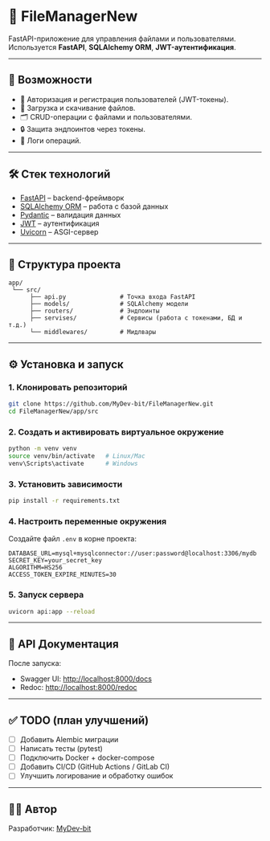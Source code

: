 # 📂 FileManagerNew

FastAPI-приложение для управления файлами и пользователями.  
Используется **FastAPI**, **SQLAlchemy ORM**, **JWT-аутентификация**.  

---

## 🚀 Возможности
- 🔑 Авторизация и регистрация пользователей (JWT-токены).  
- 📁 Загрузка и скачивание файлов.  
- 🗂️ CRUD-операции с файлами и пользователями.  
- 🔒 Защита эндпоинтов через токены.  
- 📜 Логи операций.  

---

## 🛠️ Стек технологий
- [FastAPI](https://fastapi.tiangolo.com/) – backend-фреймворк  
- [SQLAlchemy ORM](https://www.sqlalchemy.org/) – работа с базой данных  
- [Pydantic](https://docs.pydantic.dev/) – валидация данных  
- [JWT](https://jwt.io/) – аутентификация  
- [Uvicorn](https://www.uvicorn.org/) – ASGI-сервер  

---

## 📂 Структура проекта
```
app/
 └── src/
      ├── api.py               # Точка входа FastAPI
      ├── models/              # SQLAlchemy модели
      ├── routers/             # Эндпоинты
      ├── servises/            # Сервисы (работа с токенами, БД и т.д.)
      └── middlewares/         # Мидлвары
```

---

## ⚙️ Установка и запуск

### 1. Клонировать репозиторий
```bash
git clone https://github.com/MyDev-bit/FileManagerNew.git
cd FileManagerNew/app/src
```

### 2. Создать и активировать виртуальное окружение
```bash
python -m venv venv
source venv/bin/activate   # Linux/Mac
venv\Scripts\activate      # Windows
```

### 3. Установить зависимости
```bash
pip install -r requirements.txt
```

### 4. Настроить переменные окружения
Создайте файл `.env` в корне проекта:
```env
DATABASE_URL=mysql+mysqlconnector://user:password@localhost:3306/mydb
SECRET_KEY=your_secret_key
ALGORITHM=HS256
ACCESS_TOKEN_EXPIRE_MINUTES=30
```

### 5. Запуск сервера
```bash
uvicorn api:app --reload
```

---

## 📖 API Документация
После запуска:  
- Swagger UI: [http://localhost:8000/docs](http://localhost:8000/docs)  
- Redoc: [http://localhost:8000/redoc](http://localhost:8000/redoc)  

---

## ✅ TODO (план улучшений)
- [ ] Добавить Alembic миграции  
- [ ] Написать тесты (pytest)  
- [ ] Подключить Docker + docker-compose  
- [ ] Добавить CI/CD (GitHub Actions / GitLab CI)  
- [ ] Улучшить логирование и обработку ошибок  

---

## 👨‍💻 Автор
Разработчик: [MyDev-bit](https://github.com/MyDev-bit)
